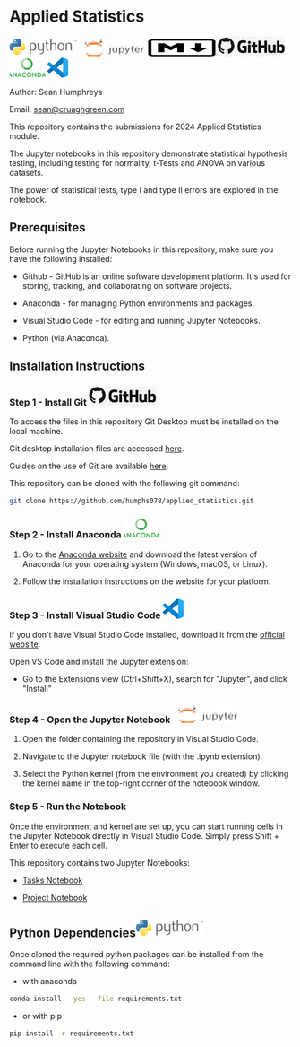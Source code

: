 # Applied Statistics

![python_logo](/images/logos/python_logo.png) ![jupyter_logo](/images/logos/jupyter_logo_mod_sh_title.png) ![markdown_logo](/images/logos/markdown_title.png) ![github_logo](/images/logos/github_logo_title.png) ![anaconda logo](/images/logos/anaconda_icon.resized.png) ![vsc logo](/images/logos/vsc_logo.resized.jpeg)

Author: Sean Humphreys

Email: <sean@cruaghgreen.com>

This repository contains the submissions for 2024 Applied Statistics module.

The Jupyter notebooks in this repository demonstrate statistical hypothesis testing, including testing for normality, t-Tests and ANOVA on various datasets.

The power of statistical tests, type I and type II errors are explored in the notebook.

## Prerequisites

Before running the Jupyter Notebooks in this repository, make sure you have the following installed:

- Github - GitHub is an online software development platform. It's used for storing, tracking, and collaborating on software projects.

- Anaconda - for managing Python environments and packages.

- Visual Studio Code - for editing and running Jupyter Notebooks.

- Python (via Anaconda).

## Installation Instructions


### Step 1 - Install Git ![github logo](/images/logos/github_logo_title.png)

To access the files in this repository Git Desktop must be installed on the local machine.

Git desktop installation files are accessed [here](https://desktop.github.com/).

Guides on the use of Git are available [here](https://docs.github.com/en/desktop/overview/getting-started-with-github-desktop).

This repository can be cloned with the following git command:

```bash
git clone https://github.com/humphs078/applied_statistics.git
```

### Step 2 - Install Anaconda ![anaconda logo](/images/logos/anaconda_icon.resized.png)

1. Go to the [Anaconda website](https://www.anaconda.com/products/individual) and download the latest version of Anaconda for your operating system (Windows, macOS, or Linux).

2. Follow the installation instructions on the website for your platform.

### Step 3 - Install Visual Studio Code ![vsc logo](/images/logos/vsc_logo.resized.jpeg)

If you don't have Visual Studio Code installed, download it from the [official website](https://code.visualstudio.com/).

Open VS Code and install the Jupyter extension:

+ Go to the Extensions view (Ctrl+Shift+X), search for "Jupyter", and click "Install"

### Step 4 - Open the Jupyter Notebook ![jupyter logo](/images/logos/jupyter_logo_mod_sh_title.png "jupyter logo")

1. Open the folder containing the repository in Visual Studio Code.

2. Navigate to the Jupyter notebook file (with the .ipynb extension).

3. Select the Python kernel (from the environment you created) by clicking the kernel name in the top-right corner of the notebook window.

### Step 5 - Run the Notebook

Once the environment and kernel are set up, you can start running cells in the Jupyter Notebook directly in Visual Studio Code. Simply press Shift + Enter to execute each cell.

This repository contains two Jupyter Notebooks:

- [Tasks Notebook](/tasks.ipynb)

- [Project Notebook](/project.ipynb)


## Python Dependencies![python logo](/images/logos/python_logo.png)

Once cloned the required python packages can be installed from the command line with the following command:

- with anaconda

```bash
conda install --yes --file requirements.txt
```

- or with pip

```bash
pip install -r requirements.txt
```
